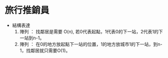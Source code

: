 # **旅行推銷員**
- 結構表達
    1. 陣列 ： 找鄰居是需要 O(n), 若0代表起點，1代表0的下一站，2代表1的下一站到n-1。
    2. 陣列 ： 在0的地方放起點下一站的位置，1的地方放城市1的下一站，到n-1，找鄰居就只需要O(1)。


